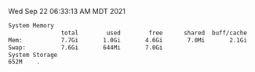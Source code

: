 Wed Sep 22 06:33:13 AM MDT 2021
```bash
System Memory
               total        used        free      shared  buff/cache   available
Mem:           7.7Gi       1.0Gi       4.6Gi       7.0Mi       2.1Gi       6.4Gi
Swap:          7.6Gi       644Mi       7.0Gi
System Storage
652M	.
```
```bash
